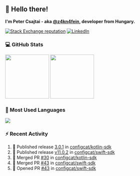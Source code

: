 ## 👋 Hello there!

**I'm Peter Csajtai - aka [@z4kn4fein](https://github.com/z4kn4fein), developer from Hungary.**

[![Stack Exchange reputation](https://img.shields.io/stackexchange/stackoverflow/r/8700582?color=orange&label=reputation&logo=stackoverflow&style=for-the-badge)](https://stackoverflow.com/users/8700582)
[![LinkedIn](https://img.shields.io/badge/linkedin-%230077B5.svg?style=for-the-badge&logo=linkedin&logoColor=white)](https://www.linkedin.com/in/csajtai-p%C3%A9ter-45395341/)

### 💻 GitHub Stats

<div>
  <img height="140px" src="https://github-readme-stats-pcsajtai.vercel.app/api?username=z4kn4fein&show_icons=true&hide_border=true&count_private=true&custom_title=Stats&theme=dracula&line_height=24&hide_title=true">
  <img height="140px" src="https://streak-stats.demolab.com?user=z4kn4fein&theme=dracula&hide_border=true">
  
</div>

### :toolbox: Most Used Languages

<img src="https://github-readme-stats-pcsajtai.vercel.app/api/top-langs/?username=z4kn4fein&theme=dracula&hide_border=true&layout=compact&langs_count=8&hide_title=true">

### :zap: Recent Activity

<!--START_SECTION:activity-->
1. 🚀 Published release [3.0.1](https://github.com/configcat/kotlin-sdk/releases/tag/3.0.1) in [configcat/kotlin-sdk](https://github.com/configcat/kotlin-sdk)
2. 🚀 Published release [v11.0.2](https://github.com/configcat/swift-sdk/releases/tag/11.0.2) in [configcat/swift-sdk](https://github.com/configcat/swift-sdk)
3. 🎉 Merged PR [#30](https://github.com/configcat/kotlin-sdk/pull/30) in [configcat/kotlin-sdk](https://github.com/configcat/kotlin-sdk)
4. 🎉 Merged PR [#43](https://github.com/configcat/swift-sdk/pull/43) in [configcat/swift-sdk](https://github.com/configcat/swift-sdk)
5. 💪 Opened PR [#43](https://github.com/configcat/swift-sdk/pull/43) in [configcat/swift-sdk](https://github.com/configcat/swift-sdk)
<!--END_SECTION:activity-->

